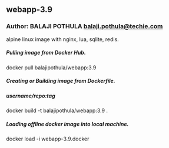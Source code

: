 ## webapp-3.9
### Author: BALAJI POTHULA <balaji.pothula@techie.com>

alpine linux image with nginx, lua, sqlite, redis.

##### Pulling image from Docker Hub.
docker pull balajipothula/webapp:3.9

##### Creating or Building image from Dockerfile.
##### username/repo:tag
docker build -t balajipothula/webapp:3.9 .

##### Loading offline docker image into local machine.
docker load -i webapp-3.9.docker
